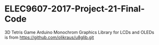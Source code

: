# ELEC9607-2017-Project-21-Final-Code
3D Tetris Game
Arduino Monochrom Graphics Library for LCDs and OLEDs is from https://github.com/olikraus/u8glib.git
